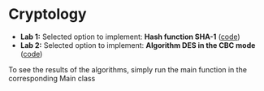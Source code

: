# Cryptology

- **Lab 1:** Selected option to implement: **Hash function SHA-1** ([code](https://github.com/AlexVolkov0404/Cryptology/tree/main/Labs/src/main/java/sha1))
- **Lab 2:** Selected option to implement: **Algorithm DES in the CBC mode** ([code](https://github.com/AlexVolkov0404/Cryptology/tree/main/Labs/src/main/java/des))


To see the results of the algorithms, simply run the main function in the corresponding Main class
